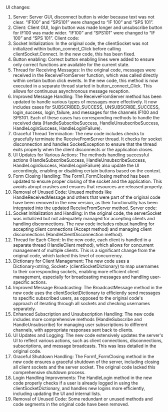 UI changes:
1. Server: Server GUI, disconnect button is wider because text was not clear. “IF100” and
“SPS101” were changed to “IF 100” and “SPS 101”.
2. Client: Client GUI, login button was made longer and unsubscribe button for IF100 was
made wider. “IF100” and “SPS101” were changed to “IF 100” and “SPS 101”.
Client code:
1. Socket Initialization: In the original code, the clientSocket was not initialized within
button_connect_Click before calling clientSocket.Connect. In the new code, this has
been fixed.
2. Button enabling: Correct button enabling lines were added to ensure only correct
functions are available for the current state.
3. Thread for Receiving Messages: In the original code, messages were received in the
ReceiveFromServer function, which was called directly within certain button click
events. In the new code, this method is now executed in a separate thread started in
button_connect_Click. This allows for continuous asynchronous message reception.
4. Improved Message Handling: The ReceiveFromServer method has been updated to
handle various types of messages more effectively. It now includes cases for
SUBSCRIBED_SUCCESS, UNSUBSCRIBE_SUCCESS, login_success, login_failure, and
messages for the channels IF100 and SPS101. Each of these cases has corresponding
methods to handle the received data (HandleSubscribeSuccess,
HandleUnsubscribeSuccess, HandleLoginSuccess, HandleLoginFailure).
5. Graceful Thread Termination: The new code includes checks to gracefully terminate the
ReceiveFromServer thread. It checks for socket disconnection and handles
SocketException to ensure that the thread exits properly when the client disconnects or
the application closes.
6. UI Updates for Various Actions: The methods handling successful actions
(HandleSubscribeSuccess, HandleUnsubscribeSuccess, HandleLoginSuccess,
HandleLoginFailure) also update the UI accordingly, enabling or disabling certain
buttons based on the context.
7. Form Closing Handling: The Form1_FormClosing method has been updated to ensure
proper closing of the socket and the application. This avoids abrupt crashes and ensures
that resources are released properly.
8. Removal of Unused Code: Unused methods like HandleReceivedMessage and others
that were part of the original code have been removed in the new version, as their
functionality has been integrated into the updated ReceiveFromServer method.
Server code:
1. Socket Initialization and Handling: In the original code, the serverSocket was initialized
but not adequately managed for accepting clients and handling disconnections. The new
code includes robust handling for accepting client connections (Accept method) and
managing client disconnections (HandleClientDisconnection method).
2. Thread for Each Client: In the new code, each client is handled in a separate thread
(HandleClient method), which allows for concurrent management of multiple clients.
This is a significant change from the original code, which lacked this level of
concurrency.
3. Dictionary for Client Management: The new code uses a Dictionary<string, Socket>
(clientSocketDictionary) to map usernames to their corresponding sockets, enabling
more efficient client management, especially for broadcasting messages and handling
user-specific actions.
4. Improved Message Broadcasting: The BroadcastMessage method in the new code uses
the clientSocketDictionary to efficiently send messages to specific subscribed users, as
opposed to the original code's approach of iterating through all sockets and checking
usernames separately.
5. Enhanced Subscription and Unsubscription Handling: The new code includes more
comprehensive methods (HandleSubscribe and HandleUnsubscribe) for managing user
subscriptions to different channels, with appropriate responses sent back to clients.
6. UI Updates and Logging: The new code extensively updates the server's UI to reflect
various actions, such as client connections, disconnections, subscriptions, and message
broadcasts. This was less detailed in the original code.
7. Graceful Shutdown Handling: The Form1_FormClosing method in the new code
ensures a graceful shutdown of the server, including closing all client sockets and the
server socket. The original code lacked this comprehensive shutdown process.
8. Login Handling Improvements: The HandleLogin method in the new code properly
checks if a user is already logged in using the clientSocketDictionary, and handles new
logins more efficiently, including updating the UI and internal lists.
9. Removal of Unused Code: Some redundant or unused methods and code segments in
the original code have been removed.
